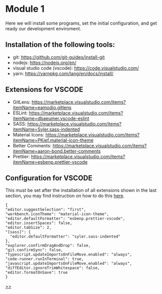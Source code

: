# Module 1

Here we will install some programs, set the initial configuration, and get ready our development enviroment.


## Installation of the following tools:

- git: https://github.com/git-guides/install-git
- nodejs: https://nodejs.org/en/
- visual studio code (vscode): https://code.visualstudio.com/
- yarn: https://yarnpkg.com/lang/en/docs/install/


## Extensions for VSCODE

- GitLens: https://marketplace.visualstudio.com/items?itemName=eamodio.gitlens
- ESLint: https://marketplace.visualstudio.com/items?itemName=dbaeumer.vscode-eslint
- SASS: https://marketplace.visualstudio.com/items?itemName=Syler.sass-indented
- Material Icons: https://marketplace.visualstudio.com/items?itemName=PKief.material-icon-theme
- Better Comments: https://marketplace.visualstudio.com/items?itemName=aaron-bond.better-comments
- Prettier: https://marketplace.visualstudio.com/items?itemName=esbenp.prettier-vscode


## Configuration for VSCODE

This must be set after the installation of all extensions shown in the last section, you may find instruction on how to do this [here](https://code.visualstudio.com/docs/getstarted/settings).

```
{
"editor.suggestSelection": "first",
"workbench.iconTheme": "material-icon-theme",
"editor.defaultFormatter": "esbenp.prettier-vscode",
"editor.insertSpaces": false,
"editor.tabSize": 2,
"[sass]": {
  "editor.defaultFormatter": "syler.sass-indented"
},
"explorer.confirmDragAndDrop": false,
"git.confirmSync": false,
"typescript.updateImportsOnFileMove.enabled": "always",
"code-runner.runInTerminal": true,
"javascript.updateImportsOnFileMove.enabled": "always",
"diffEditor.ignoreTrimWhitespace": false,
"editor.formatOnSave": true
}
```

[>>](https://github.com/xtealer/react-101/blob/main/lessons/module-2.md)
